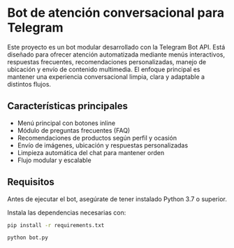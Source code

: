 # Bot de atención conversacional para Telegram

Este proyecto es un bot modular desarrollado con la Telegram Bot API. Está diseñado para ofrecer atención automatizada mediante menús interactivos, respuestas frecuentes, recomendaciones personalizadas, manejo de ubicación y envío de contenido multimedia. El enfoque principal es mantener una experiencia conversacional limpia, clara y adaptable a distintos flujos.

## Características principales

- Menú principal con botones inline
- Módulo de preguntas frecuentes (FAQ)
- Recomendaciones de productos según perfil y ocasión
- Envío de imágenes, ubicación y respuestas personalizadas
- Limpieza automática del chat para mantener orden
- Flujo modular y escalable

## Requisitos

Antes de ejecutar el bot, asegúrate de tener instalado Python 3.7 o superior.

Instala las dependencias necesarias con:

```bash
pip install -r requirements.txt
```

```bash
python bot.py
```